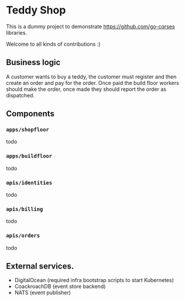 # Teddy Shop

This is a dummy project to demonstrate https://github.com/go-cqrses libraries.

Welcome to all kinds of contributions :)

## Business logic

A customer wants to buy a teddy, the customer must register and then create an order and pay for the order. Once paid the build floor workers should make the order, once made they should report the order as dispatched.

## Components

### `apps/shopfloor`

todo

### `apps/buildfloor`

todo

### `apis/identities`

todo

### `apis/billing`

todo

### `apis/orders`

todo

## External services.

- DigitalOcean (required infra bootstrap scripts to start Kubernetes)
- CoackroachDB (event store backend)
- NATS (event publisher)
